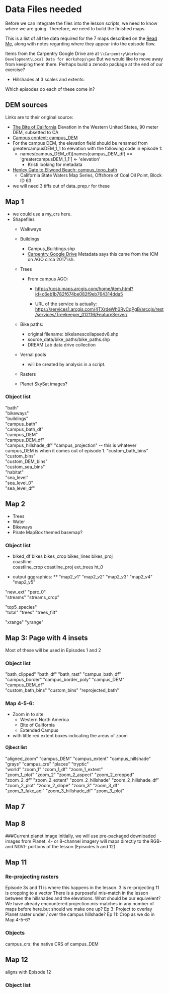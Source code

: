 # Data Files needed
Before we can integrate the files into the lesson scripts,
we need to know where we are going. Therefore, we need to build
the finished maps. 

This is a list of all the data required for the 7 maps 
described on the [Read Me](https://github.com/UCSBCarpentry/geospatialRUCSBAtlas/blob/main/README.md), along with notes regarding where they appear into the episode flow.

Items from the Carpentry Google Drive are at 
`\\Carpentry\Workshop Development\Local Data for Workshops\geo`
But we would like to move away from keeping them there. Perhaps build a zenodo package at the end of our exercise?

* Hillshades at 3 scales and extents:

Which episodes do each of these come in?

## DEM sources
Links are to their original source:
  * [The Bite of California](https://www.sciencebase.gov/catalog/item/542aebf9e4b057766eed286a)
    Elevation in the Western United States, 90 meter DEM, subsetted to CA
  * [Campus context: campus_DEM](https://drive.google.com/drive/folders/1_NWRIonW03jm5MdP9tq-zJjkfDjFCWEm?usp=drive_link)
  * For the campus DEM, the elevation field should be renamed from greatercampusDEM_1_1 to elevation with the following code in episode 1: 
    * names(campus_DEM_df)[names(campus_DEM_df) == 'greatercampusDEM_1_1'] <- 'elevation'
      * Kristi looking for metadata
  * [Henley Gate to Ellwood Beach: campus_topo_bath](https://pubs.usgs.gov/ds/781/)
    * California State Waters Map Series, Offshore of Coal Oil Point, Block ID 63
  * we will need 3 tiffs out of data_prep.r for these





## Map 1
* we could use a my_crs here.
* Shapefiles
  * Walkways
  * Buildings
    * Campus_Buildings.shp
    * [Carpentry Google Drive](https://drive.google.com/drive/folders/1SwcCrBoa0a7I_kmBNCa3_zNQ6Aw9P-8H)
    Metadata says this came from the ICM on AGO circa 2017'ish.
  * Trees
    * From campus AGO:
      * https://ucsb.maps.arcgis.com/home/item.html?id=c6eb1b782f674be082f9eb764314dda5

      * URL of the service is actually: https://services1.arcgis.com/4TXrdeWh0RyCqPgB/arcgis/rest/services/Treekeeper_012116/FeatureServer/

  * Bike paths: 
     * original filename: bikelanescollapsedv8.shp
     * source_data/bike_paths/bike_paths.shp
     * DREAM Lab data drive collection
  * Vernal pools
     * will be created by analysis in a script.
  * Rasters
  * Planet SkySat images?
  
### Object list
"bath"                
"bikeways"            
"buildings"           
"campus_bath"        
"campus_bath_df"      
"campus_DEM"          
"campus_DEM_df"       
"campus_hillshade_df"
"campus_projection"   -- this is whatever campus_DEM is when it comes out of episode 1.
"custom_bath_bins"   
"custom_bins"         
"custom_DEM_bins"    
"custom_sea_bins"     
"habitat"             
"sea_level"           
"sea_level_0"        
"sea_level_df"  


## Map 2
* Trees
* Water
* Bikeways
* Pirate MapBox themed basemap?

### Object list
* biked_df
bikes
bikes_crop
bikes_lines
bikes_proj    
coastline      
coastline_crop
coastline_proj
ext_trees
ht_0          

* output gggraphics:
   ** "map2_v1"        "map2_v2"        "map2_v3"        "map2_v4"        "map2_v5"       

"new_ext"        "perc_0"         
"streams"        "streams_crop"   

"top5_species"  
"total"          "trees"          "trees_filt"     

"xrange"         "yrange"  


## Map 3: Page with 4 insets
Most of these will be used in Episodes 1 and 2

### Object list
 "bath_clipped"       "bath_df"            "bath_rast"          "campus_bath_df"    
 "campus_border"      "campus_border_poly" "campus_DEM"         "campus_DEM_df"     
 "custom_bath_bins"   "custom_bins"        "reprojected_bath"  

### Map 4-5-6: 
* Zoom in to site
  * Western North America
  * Bite of California
  * Extended Campus
* with little red extent boxes indicating the areas of zoom

#### Ojbect list
 "aligned_zoom"        "campus_DEM"          "campus_extent"       "campus_hillshade"   
 "grays"               "campus_crs"              "places"              "tryptic"            
 "world"               "zoom_1"              "zoom_1_df"           "zoom_1_extent"      
 "zoom_1_plot"         "zoom_2"              "zoom_2_aspect"       "zoom_2_cropped"     
 "zoom_2_df"           "zoom_2_extent"       "zoom_2_hillshade"    "zoom_2_hillshade_df"
 "zoom_2_plot"         "zoom_2_slope"        "zoom_3"              "zoom_3_df"          
 "zoom_3_fake_aoi"     "zoom_3_hillshade_df" "zoom_3_plot" 
 
 ## Map 7
 
 ## Map 8
 ###Current planet image
 Initially, we will use pre-packaged downloaded images from Planet.
 4- or 8-channel imagery will maps directly to the RGB- and 
 NDVI- portions of the lesson (Episodes 5 and 12)
 
 ## Map 11
 ### Re-projecting rasters
 Episode 3s and 11 is where this happens in the lesson.
 3 is re-projecting
 11 is cropping to a vector
 There is a purposeful mis-match in the lesson between the hillshades
 and the elevations. What should be our equivelent?
 We have already encountered projection mis-matches in any number of 
 maps before here.but should we make one up?
 Ep 3: Project to overlay Planet raster under / over the campus hillshade?
 Ep 11: Crop as we do in Map 4-5-6?

### Objects
campus_crs: the native CRS of campus_DEM

 
 ## Map 12
 aligns with Episode 12
 
 ### Object list
 
 
 
 